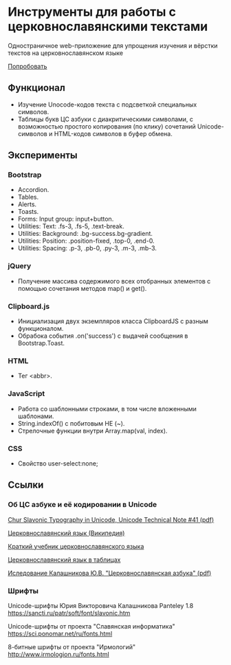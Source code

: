 # Инструменты для работы с церковнославянскими текстами
Одностраничное web-приложение для упрощения изучения и вёрстки текстов на церковнославянском языке

[Попробовать](https://rawgit.com/proldapru/bootstrap-experiments/main/cu-tools/)

## Функционал
- Изучение Unocode-кодов текста с подсветкой специальных символов.
- Таблицы букв ЦС азбуки с диакритическими символами, с возможностью простого копирования (по клику) сочетаний Unicode-символов и HTML-кодов символов в буфер обмена.

## Эксперименты
### Bootstrap
- Accordion.
- Tables.
- Alerts.
- Toasts.
- Forms: Input group: input+button.
- Utilities: Text: .fs-3, .fs-5, .text-break.
- Utilities: Background: .bg-success.bg-gradient.
- Utilities: Position: .position-fixed, .top-0, .end-0.
- Utilities: Spacing: .p-3, .pb-0, .py-3, .m-3, .mb-3.

### jQuery
- Получение массива содержимого всех отобранных элементов с помощью сочетания методов map() и get().

### Clipboard.js
- Инициализация двух экземпляров класса ClipboardJS с разным функционалом.
- Обрабока события .on('success') с выдачей сообщения в Bootstrap.Toast.

### HTML
- Тег &lt;abbr&gt;.

### JavaScript
- Работа со шаблонными строками, в том числе вложенными шаблонами.
- String.indexOf() с побитовым НЕ (~).
- Стрелочные функции внутри Array.map(val, index).

### CSS
- Свойство user-select:none;


## Ссылки

### Об ЦС азбуке и её кодировании в Unicode
[Chur Slavonic Typography in Unicode, Unicode Technical Note #41 (pdf)](https://www.unicode.org/notes/tn41/tn41-1.pdf)

[Церковнославянский язык (Википедия)](https://ru.wikipedia.org/wiki/%D0%A6%D0%B5%D1%80%D0%BA%D0%BE%D0%B2%D0%BD%D0%BE%D1%81%D0%BB%D0%B0%D0%B2%D1%8F%D0%BD%D1%81%D0%BA%D0%B8%D0%B9_%D1%8F%D0%B7%D1%8B%D0%BA)

[Краткий учебник церковнославянского языка](http://wiki.orthodic.org/%D0%9A%D1%80%D0%B0%D1%82%D0%BA%D0%B8%D0%B9_%D1%83%D1%87%D0%B5%D0%B1%D0%BD%D0%B8%D0%BA_%D1%86%D0%B5%D1%80%D0%BA%D0%BE%D0%B2%D0%BD%D0%BE%D1%81%D0%BB%D0%B0%D0%B2%D1%8F%D0%BD%D1%81%D0%BA%D0%BE%D0%B3%D0%BE_%D1%8F%D0%B7%D1%8B%D0%BA%D0%B0)

[Церковнославянский язык в таблицах](https://azbyka.ru/cerkovnoslavyanskij-yazyk-v-tablicax)

[Иследование Калашникова Ю.В. "Церковнославянская азбука" (pdf)](https://sancti.ru/sl/hs/intr-pre/cu/cu-pre-6.1.pdf)

### Шрифты
Unicode-шрифты Юрия Викторовича Калашникова Panteley 1.8 
https://sancti.ru/patr/soft/font/slavonic.htm

Unicode-шрифты от проекта "Славян­ская инфор­матика"
https://sci.ponomar.net/ru/fonts.html

8-битные шрифты от проекта "Ирмологий"
http://www.irmologion.ru/fonts.html

